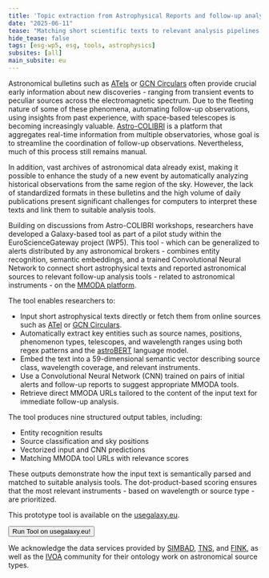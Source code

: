 ```yaml
---
title: 'Topic extraction from Astrophysical Reports and follow-up analysis tool suggestions in Galaxy'
date: "2025-06-11"  
tease: "Matching short scientific texts to relevant analysis pipelines using AI"
hide_tease: false
tags: [esg-wp5, esg, tools, astrophysics]
subsites: [all]
main_subsite: eu
---
```


Astronomical bulletins such as [ATels](https://astronomerstelegram.org/) or [GCN Circulars](https://gcn.nasa.gov/circulars) often provide crucial early information about new discoveries - ranging from transient events to peculiar sources across the electromagnetic spectrum. Due to the fleeting nature of some of these phenomena, automating follow-up observations, using insights from past experience, with space-based telescopes is becoming increasingly valuable.
[Astro-COLIBRI](https://astro-colibri.com/) is a platform that aggregates real-time information from multiple observatories, whose goal is to streamline the coordination of follow-up observations. Nevertheless, much of this process still remains manual.

In addition, vast archives of astronomical data already exist, making it possible to enhance the study of a new event by automatically analyzing historical observations from the same region of the sky. However, the lack of standardized formats in these bulletins and the high volume of daily publications present significant challenges for computers to interpret these texts and link them to suitable analysis tools.

Building on discussions from Astro-COLIBRI workshops, researchers have developed a Galaxy-based tool as part of a pilot study within the EuroScienceGateway project (WP5).
This tool - which can be generalized to alerts distributed by any astronomical brokers - combines entity recognition, semantic embeddings, and a trained Convolutional Neural Network to connect short astrophysical texts and reported astronomical sources to relevant follow-up analysis tools - related to astronomical instruments - on the [MMODA platform](https://www.astro.unige.ch/mmoda/).

The tool enables researchers to:
* Input short astrophysical texts directly or fetch them from online sources such as [ATel](https://astronomerstelegram.org/) or [GCN Circulars](https://gcn.nasa.gov/circulars).
* Automatically extract key entities such as source names, positions, phenomenon types, telescopes, and wavelength ranges using both regex patterns and the [astroBERT](https://huggingface.co/adsabs/astroBERT) language model.
* Embed the text into a 59-dimensional semantic vector describing source class, wavelength coverage, and relevant instruments.
* Use a Convolutional Neural Network (CNN) trained on pairs of initial alerts and follow-up reports to suggest appropriate MMODA tools.
* Retrieve direct MMODA URLs tailored to the content of the input text for immediate follow-up analysis.

The tool produces nine structured output tables, including:
* Entity recognition results
* Source classification and sky positions
* Vectorized input and CNN predictions
* Matching MMODA tool URLs with relevance scores

These outputs demonstrate how the input text is semantically parsed and matched to suitable analysis tools. The dot-product-based scoring ensures that the most relevant instruments - based on wavelength or source type - are prioritized.

This prototype tool is available on the [usegalaxy.eu](https://usegalaxy.eu/root?tool_id=toolshed.g2.bx.psu.edu/repos/astroteam/analyse_short_astro_text_astro_tool/analyse_short_astro_text_astro_tool/0.0.1+galaxy0).

<a href="https://usegalaxy.eu/root?tool_id=toolshed.g2.bx.psu.edu/repos/astroteam/analyse_short_astro_text_astro_tool/analyse_short_astro_text_astro_tool/0.0.1+galaxy0"><button type="button" class="btn btn-success">Run Tool on usegalaxy.eu!</button></a>

We acknowledge the data services provided by [SIMBAD](https://simbad.u-strasbg.fr/simbad/), [TNS](https://www.wis-tns.org/), and [FINK](https://fink-portal.org/), as well as the [IVOA](https://www.ivoa.net/rdf/object-type/2020-10-06/object-type.html) community for their ontology work on astronomical source types.
